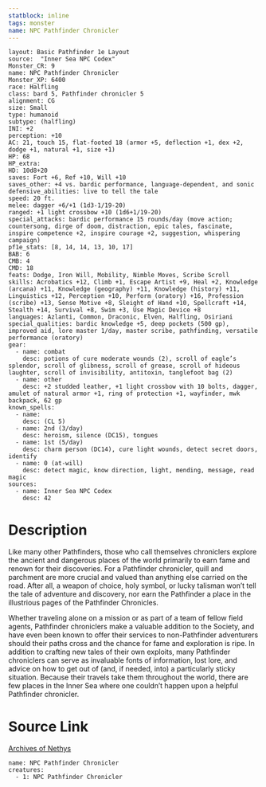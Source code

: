 ```yaml
---
statblock: inline
tags: monster
name: NPC Pathfinder Chronicler
---
```

```statblock
layout: Basic Pathfinder 1e Layout
source:  "Inner Sea NPC Codex"
Monster_CR: 9
name: NPC Pathfinder Chronicler
Monster_XP: 6400
race: Halfling
class: bard 5, Pathfinder chronicler 5
alignment: CG
size: Small
type: humanoid
subtype: (halfling)
INI: +2
perception: +10
AC: 21, touch 15, flat-footed 18 (armor +5, deflection +1, dex +2, dodge +1, natural +1, size +1)
HP: 68
HP_extra: 
HD: 10d8+20
saves: Fort +6, Ref +10, Will +10
saves_other: +4 vs. bardic performance, language-dependent, and sonic
defensive_abilities: live to tell the tale
speed: 20 ft.
melee: dagger +6/+1 (1d3-1/19-20)
ranged: +1 light crossbow +10 (1d6+1/19-20)
special_attacks: bardic performance 15 rounds/day (move action; countersong, dirge of doom, distraction, epic tales, fascinate, inspire competence +2, inspire courage +2, suggestion, whispering campaign)
pf1e_stats: [8, 14, 14, 13, 10, 17]
BAB: 6
CMB: 4
CMD: 18
feats: Dodge, Iron Will, Mobility, Nimble Moves, Scribe Scroll
skills: Acrobatics +12, Climb +1, Escape Artist +9, Heal +2, Knowledge (arcana) +11, Knowledge (geography) +11, Knowledge (history) +11, Linguistics +12, Perception +10, Perform (oratory) +16, Profession (scribe) +13, Sense Motive +8, Sleight of Hand +10, Spellcraft +14, Stealth +14, Survival +8, Swim +3, Use Magic Device +8
languages: Azlanti, Common, Draconic, Elven, Halfling, Osiriani
special_qualities: bardic knowledge +5, deep pockets (500 gp), improved aid, lore master 1/day, master scribe, pathfinding, versatile performance (oratory)
gear:
  - name: combat
    desc: potions of cure moderate wounds (2), scroll of eagle’s splendor, scroll of glibness, scroll of grease, scroll of hideous laughter, scroll of invisibility, antitoxin, tanglefoot bag (2)
  - name: other
    desc: +2 studded leather, +1 light crossbow with 10 bolts, dagger, amulet of natural armor +1, ring of protection +1, wayfinder, mwk backpack, 62 gp
known_spells:
  - name:
    desc: (CL 5)
  - name: 2nd (3/day)
    desc: heroism, silence (DC15), tongues
  - name: 1st (5/day)
    desc: charm person (DC14), cure light wounds, detect secret doors, identify
  - name: 0 (at-will)
    desc: detect magic, know direction, light, mending, message, read magic
sources:
  - name: Inner Sea NPC Codex
    desc: 42
```
# Description
Like many other Pathfinders, those who call themselves chroniclers explore the ancient and dangerous places of the world primarily to earn fame and renown for their discoveries. For a Pathfinder chronicler, quill and parchment are more crucial and valued than anything else carried on the road. After all, a weapon of choice, holy symbol, or lucky talisman won’t tell the tale of adventure and discovery, nor earn the Pathfinder a place in the illustrious pages of the Pathfinder Chronicles.

Whether traveling alone on a mission or as part of a team of fellow field agents, Pathfinder chroniclers make a valuable addition to the Society, and have even been known to offer their services to non-Pathfinder adventurers should their paths cross and the chance for fame and exploration is ripe. In addition to crafting new tales of their own exploits, many Pathfinder chroniclers can serve as invaluable fonts of information, lost lore, and advice on how to get out of (and, if needed, into) a particularly sticky situation. Because their travels take them throughout the world, there are few places in the Inner Sea where one couldn’t happen upon a helpful Pathfinder chronicler.
# Source Link
[Archives of Nethys](https://aonprd.com/NPCDisplay.aspx?ItemName=Pathfinder%20Chronicler)
```encounter-table
name: NPC Pathfinder Chronicler
creatures:
  - 1: NPC Pathfinder Chronicler
```
